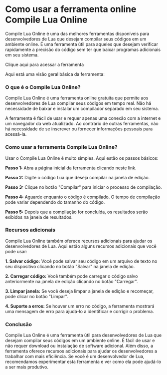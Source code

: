 Como usar a ferramenta online Compile Lua Online
================================================

Compile Lua Online é uma das melhores ferramentas disponíveis para desenvolvedores de Lua que desejam compilar seus códigos em um ambiente online. É uma ferramenta útil para aqueles que desejam verificar rapidamente a precisão do código sem ter que baixar programas adicionais em seu sistema.

Clique aqui para acessar a ferramenta

Aqui está uma visão geral básica da ferramenta:

### O que é o Compile Lua Online?

Compile Lua Online é uma ferramenta online gratuita que permite aos desenvolvedores de Lua compilar seus códigos em tempo real. Não há necessidade de baixar e instalar um compilador separado em seu sistema.

A ferramenta é fácil de usar e requer apenas uma conexão com a internet e um navegador da web atualizado. Ao contrário de outras ferramentas, não há necessidade de se inscrever ou fornecer informações pessoais para acessá-la.

### Como usar a ferramenta Compile Lua Online?

Usar o Compile Lua Online é muito simples. Aqui estão os passos básicos:

**Passo 1:** Abra a página inicial da ferramenta clicando neste link.

**Passo 2:** Digite o código Lua que deseja compilar na janela de edição.

**Passo 3:** Clique no botão "Compilar" para iniciar o processo de compilação.

**Passo 4:** Aguarde enquanto o código é compilado. O tempo de compilação pode variar dependendo do tamanho do código.

**Passo 5:** Depois que a compilação for concluída, os resultados serão exibidos na janela de resultados.

### Recursos adicionais

Compile Lua Online também oferece recursos adicionais para ajudar os desenvolvedores de Lua. Aqui estão alguns recursos adicionais que você pode usar:

**1. Salvar código:** Você pode salvar seu código em um arquivo de texto no seu dispositivo clicando no botão "Salvar" na janela de edição.

**2. Carregar código:** Você também pode carregar o código salvo anteriormente na janela de edição clicando no botão "Carregar".

**3. Limpar janela:** Se você deseja limpar a janela de edição e recomeçar, pode clicar no botão "Limpar".

**4. Suporte a erros:** Se houver um erro no código, a ferramenta mostrará uma mensagem de erro para ajudá-lo a identificar e corrigir o problema.

### Conclusão

Compile Lua Online é uma ferramenta útil para desenvolvedores de Lua que desejam compilar seus códigos em um ambiente online. É fácil de usar e não requer download ou instalação de software adicional. Além disso, a ferramenta oferece recursos adicionais para ajudar os desenvolvedores a trabalhar com mais eficiência. Se você é um desenvolvedor de Lua, recomendamos experimentar esta ferramenta e ver como ela pode ajudá-lo a ser mais produtivo.